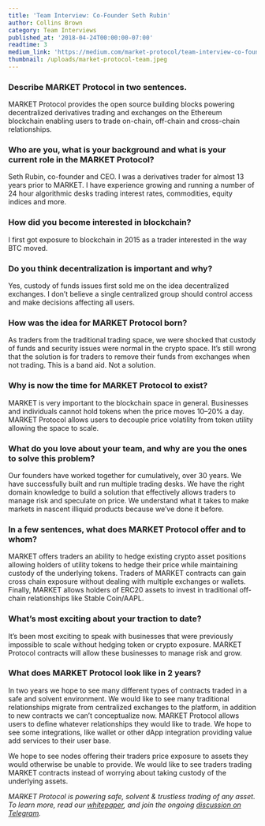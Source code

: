 ```yaml
---
title: 'Team Interview: Co-Founder Seth Rubin'
author: Collins Brown
category: Team Interviews
published_at: '2018-04-24T00:00:00-07:00'
readtime: 3
medium_link: 'https://medium.com/market-protocol/team-interview-co-founder-seth-rubin-3e1def8d4870'
thumbnail: /uploads/market-protocol-team.jpeg
---
```

### Describe MARKET Protocol in two sentences.

MARKET Protocol provides the open source building blocks powering decentralized derivatives trading and exchanges on the Ethereum blockchain enabling users to trade on-chain, off-chain and cross-chain relationships.

### Who are you, what is your background and what is your current role in the MARKET Protocol?

Seth Rubin, co-founder and CEO. I was a derivatives trader for almost 13 years prior to MARKET. I have experience growing and running a number of 24 hour algorithmic desks trading interest rates, commodities, equity indices and more.

### How did you become interested in blockchain?

I first got exposure to blockchain in 2015 as a trader interested in the way BTC moved.

### Do you think decentralization is important and why?

Yes, custody of funds issues first sold me on the idea decentralized exchanges. I don’t believe a single centralized group should control access and make decisions affecting all users.

### How was the idea for MARKET Protocol born?

As traders from the traditional trading space, we were shocked that custody of funds and security issues were normal in the crypto space. It’s still wrong that the solution is for traders to remove their funds from exchanges when not trading. This is a band aid. Not a solution.

### Why is now the time for MARKET Protocol to exist?

MARKET is very important to the blockchain space in general. Businesses and individuals cannot hold tokens when the price moves 10–20% a day. MARKET Protocol allows users to decouple price volatility from token utility allowing the space to scale.

### What do you love about your team, and why are you the ones to solve this problem?

Our founders have worked together for cumulatively, over 30 years. We have successfully built and run multiple trading desks. We have the right domain knowledge to build a solution that effectively allows traders to manage risk and speculate on price. We understand what it takes to make markets in nascent illiquid products because we’ve done it before.

### In a few sentences, what does MARKET Protocol offer and to whom?

MARKET offers traders an ability to hedge existing crypto asset positions allowing holders of utility tokens to hedge their price while maintaining custody of the underlying tokens. Traders of MARKET contracts can gain cross chain exposure without dealing with multiple exchanges or wallets. Finally, MARKET allows holders of ERC20 assets to invest in traditional off-chain relationships like Stable Coin/AAPL.

### What’s most exciting about your traction to date?

It’s been most exciting to speak with businesses that were previously impossible to scale without hedging token or crypto exposure. MARKET Protocol contracts will allow these businesses to manage risk and grow.

### What does MARKET Protocol look like in 2 years?

In two years we hope to see many different types of contracts traded in a safe and solvent environment. We would like to see many traditional relationships migrate from centralized exchanges to the platform, in addition to new contracts we can’t conceptualize now. MARKET Protocol allows users to define whatever relationships they would like to trade. We hope to see some integrations, like wallet or other dApp integration providing value add services to their user base.

We hope to see nodes offering their traders price exposure to assets they would otherwise be unable to provide. We would like to see traders trading MARKET contracts instead of worrying about taking custody of the underlying assets.

*MARKET Protocol is powering safe, solvent & trustless trading of any asset. To learn more, read our [whitepaper](https://www.marketprotocol.io/assets/MARKET_Protocol-Whitepaper.pdf), and join the ongoing [discussion on Telegram](https://t.me/Market_Protocol_Chat).*
